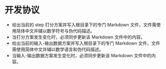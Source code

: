 # 开发协议

- 给出当前的 step 打分方案并写入根目录下的专门 Markdown 文件，文件需使用简体中文并辅以数学符号与伪代码描述。
- 当打分方案发生变化时，必须同步更新该 Markdown 文件中的内容。
- 给出当前的输入-输出数据方案并写入根目录下的专门 Markdown 文件，文件需使用简体中文并辅以数学语言和伪代码描述。
- 当输入-输出数据方案发生变化时，必须同步更新该 Markdown 文件中的内容。
